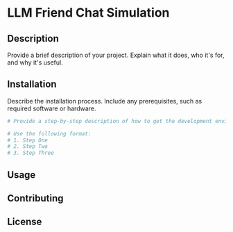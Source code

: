 # LLM Friend Chat Simulation

## Description

Provide a brief description of your project. Explain what it does, who it's for, and why it's useful.

## Installation

Describe the installation process. Include any prerequisites, such as required software or hardware.

```bash
# Provide a step-by-step description of how to get the development environment running.

# Use the following format:
# 1. Step One
# 2. Step Two
# 3. Step Three
```

## Usage

## Contributing

## License

